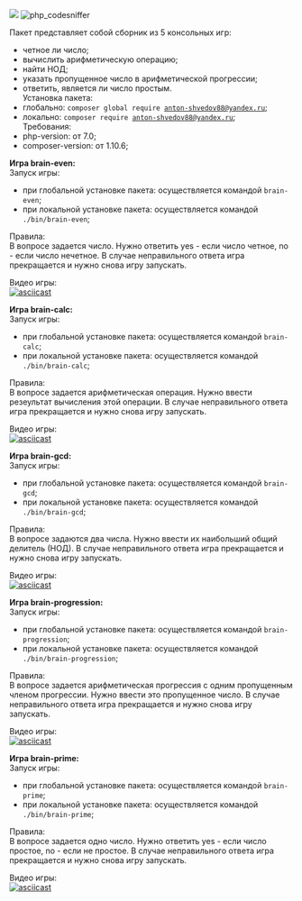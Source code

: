 <a href="https://codeclimate.com/github/DaaN88/php-project-lvl1"><img src="https://api.codeclimate.com/v1/badges/a99a88d28ad37a79dbf6/maintainability" /></a>
![php_сodesniffer](https://github.com/DaaN88/php-project-lvl1/workflows/php_%D1%81odesniffer/badge.svg)<br/>

Пакет представляет собой сборник из 5 консольных игр:<br/>
- четное ли число;<br/>
- вычислить арифметическую операцию;<br/>
- найти НОД;<br/>
- указать пропущенное число в арифметической прогрессии;<br/>
- ответить, является ли число простым.<br/>
Установка пакета:<br/>
- глобально: <code>composer global require anton-shvedov88@yandex.ru</code>;<br/>
- локально: <code>composer require anton-shvedov88@yandex.ru</code>;<br/>
Требования:<br/>
- php-version: от 7.0;<br/>
- composer-version: от 1.10.6;<br/>

<b>Игра brain-even:</b><br/>
Запуск игры:<br/>
- при глобальной установке пакета: осуществляется командой <code>brain-even</code>;<br/>
- при локальной установке пакета: осуществляется командой <code>./bin/brain-even</code>;<br/>

Правила:<br/>
В вопросе задается число. Нужно ответить yes - если число четное, no - если число нечетное. В случае неправильного ответа игра прекращается и нужно снова игру запускать.<br/>

Видео игры:<br/>
[![asciicast](https://asciinema.org/a/arQQlpNskxaHcd7Fsr2KJJSIE.svg)](https://asciinema.org/a/arQQlpNskxaHcd7Fsr2KJJSIE)<br/>

<b>Игра brain-calc:</b><br/>
Запуск игры:<br/>
- при глобальной установке пакета: осуществляется командой <code>brain-calc</code>;<br/>
- при локальной установке пакета: осуществляется командой <code>./bin/brain-calc</code>;<br/>

Правила:<br/>
В вопросе задается арифметическая операция. Нужно ввести резеультат вычисления этой операции. В случае неправильного ответа игра прекращается и нужно снова игру запускать.<br/>

Видео игры:<br/>
[![asciicast](https://asciinema.org/a/60lW2o5H76vMsgONiiD8OWPCu.svg)](https://asciinema.org/a/60lW2o5H76vMsgONiiD8OWPCu)<br/>

<b>Игра brain-gcd:</b><br/>
Запуск игры:<br/>
- при глобальной установке пакета: осуществляется командой <code>brain-gcd</code>;<br/>
- при локальной установке пакета: осуществляется командой <code>./bin/brain-gcd</code>;<br/>

Правила:<br/>
В вопросе задаются два числа. Нужно ввести их наибольший общий делитель (НОД). В случае неправильного ответа игра прекращается и нужно снова игру запускать.<br/>

Видео игры:<br/>
[![asciicast](https://asciinema.org/a/0HB6gOom7eOL83bgz1LyAN1ai.svg)](https://asciinema.org/a/0HB6gOom7eOL83bgz1LyAN1ai)<br/>

<b>Игра brain-progression:</b><br/>
Запуск игры:<br/>
- при глобальной установке пакета: осуществляется командой <code>brain-progression</code>;<br/>
- при локальной установке пакета: осуществляется командой <code>./bin/brain-progression</code>;<br/>

Правила:<br/>
В вопросе задается арифметическая прогрессия с одним пропущенным членом прогрессии. Нужно ввести это пропущенное число. В случае неправильного ответа игра прекращается и нужно снова игру запускать.<br/>

Видео игры:<br/>
[![asciicast](https://asciinema.org/a/SS09ehfOQArrVqC7P4WHc58Ab.svg)](https://asciinema.org/a/SS09ehfOQArrVqC7P4WHc58Ab)<br/>

<b>Игра brain-prime:</b><br/>
Запуск игры:<br/>
- при глобальной установке пакета: осуществляется командой <code>brain-prime</code>;<br/>
- при локальной установке пакета: осуществляется командой <code>./bin/brain-prime</code>;<br/>

Правила:<br/>
В вопросе задается одно число. Нужно ответить yes - если число простое, no - если не простое. В случае неправильного ответа игра прекращается и нужно снова игру запускать.<br/>

Видео игры:<br/>
[![asciicast](https://asciinema.org/a/zWPXh45x1WO1a8JVu13OtLVZ4.svg)](https://asciinema.org/a/zWPXh45x1WO1a8JVu13OtLVZ4)<br/>